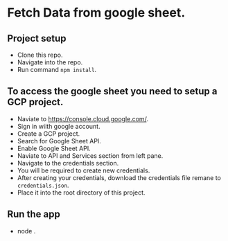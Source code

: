 # Fetch Data from google sheet.

## Project setup
- Clone this repo.
- Navigate into the repo.
- Run command `npm install`.

## To access the google sheet you need to setup a GCP project.
- Naviate to https://console.cloud.google.com/.
- Sign in wiith google account.
- Create a GCP project.
- Search for Google Sheet API.
- Enable Google Sheet API.
- Naviate to API and Services section from left pane.
- Navigate to the credentials section.
- You will be required to create new credentials.
- After creating your credentials, download the credentials file remane to `credentials.json`.
- Place it into the root directory of this project.

## Run the app
- node .
